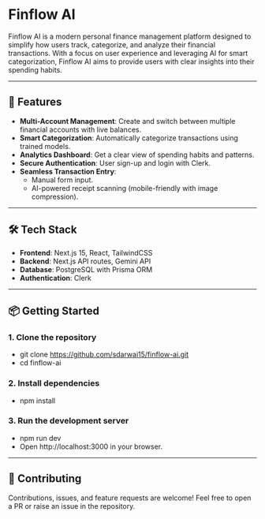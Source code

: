 # Finflow AI

Finflow AI is a modern personal finance management platform designed to simplify how users track, categorize, and analyze their financial transactions. With a focus on user experience and leveraging AI for smart categorization, Finflow AI aims to provide users with clear insights into their spending habits. 

---

## 🚀 Features

- **Multi-Account Management**: Create and switch between multiple financial accounts with live balances.
- **Smart Categorization**: Automatically categorize transactions using trained models.
- **Analytics Dashboard**: Get a clear view of spending habits and patterns.
- **Secure Authentication**: User sign-up and login with Clerk.
- **Seamless Transaction Entry**:
  - Manual form input.
  - AI-powered receipt scanning (mobile-friendly with image compression).

---

## 🛠️ Tech Stack

- **Frontend**: Next.js 15, React, TailwindCSS
- **Backend**: Next.js API routes, Gemini API
- **Database**: PostgreSQL with Prisma ORM
- **Authentication**: Clerk

---

## 📦 Getting Started

### 1. Clone the repository

- git clone https://github.com/sdarwai15/finflow-ai.git
- cd finflow-ai

### 2. Install dependencies

- npm install

### 3. Run the development server

- npm run dev
- Open http://localhost:3000 in your browser.

---

## 🤝 Contributing

Contributions, issues, and feature requests are welcome! Feel free to open a PR or raise an issue in the repository.

